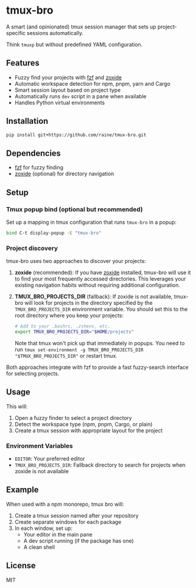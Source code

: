 # tmux-bro

A smart (and opinionated) tmux session manager that sets up project-specific sessions automatically.

Think `tmuxp` but without predefined YAML configuration.

## Features

- Fuzzy find your projects with [fzf](https://github.com/junegunn/fzf) and [zoxide](https://github.com/ajeetdsouza/zoxide)
- Automatic workspace detection for npm, pnpm, yarn and Cargo
- Smart session layout based on project type
- Automatically runs `dev` script in a pane when available
- Handles Python virtual environments

## Installation

```sh
pip install git+https://github.com/raine/tmux-bro.git
```

## Dependencies

- [fzf](https://github.com/junegunn/fzf) for fuzzy finding
- [zoxide](https://github.com/ajeetdsouza/zoxide) (optional) for directory navigation

## Setup

### Tmux popup bind (optional but recommended)

Set up a mapping in tmux configuration that runs `tmux-bro` in a popup:

```sh
bind C-t display-popup -E "tmux-bro"
```

### Project discovery

tmux-bro uses two approaches to discover your projects:

1. **zoxide** (recommended): If you have
   [zoxide](https://github.com/ajeetdsouza/zoxide) installed, tmux-bro will use
   it to find your most frequently accessed directories. This leverages your
   existing navigation habits without requiring additional configuration.

2. **TMUX_BRO_PROJECTS_DIR** (fallback): If zoxide is not available, tmux-bro
   will look for projects in the directory specified by the
   `TMUX_BRO_PROJECTS_DIR` environment variable. You should set this to the
   root directory where you keep your projects:

   ```sh
   # Add to your .bashrc, .zshenv, etc.
   export TMUX_BRO_PROJECTS_DIR="$HOME/projects"
   ```

   Note that tmux won't pick up that immediately in popups. You need to run
   `tmux set-environment -g TMUX_BRO_PROJECTS_DIR "$TMUX_BRO_PROJECTS_DIR"` or
   restart tmux.

Both approaches integrate with fzf to provide a fast fuzzy-search interface for selecting projects.

## Usage

This will:

1. Open a fuzzy finder to select a project directory
2. Detect the workspace type (npm, pnpm, Cargo, or plain)
3. Create a tmux session with appropriate layout for the project

### Environment Variables

- `EDITOR`: Your preferred editor
- `TMUX_BRO_PROJECTS_DIR`: Fallback directory to search for projects when zoxide is not available

## Example

When used with a npm monorepo, tmux bro will:

1. Create a tmux session named after your repository
2. Create separate windows for each package
3. In each window, set up:
   - Your editor in the main pane
   - A dev script running (if the package has one)
   - A clean shell

## License

MIT
